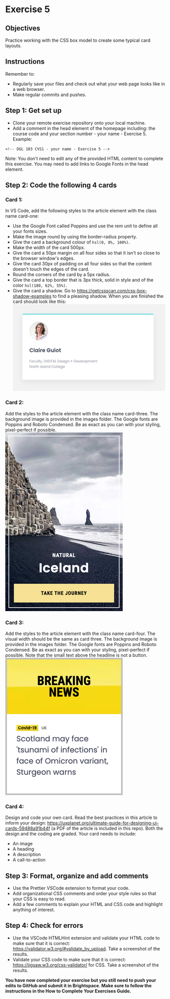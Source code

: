 # Exercise 5

## Objectives
Practice working with the CSS box model to create some typical card layouts.

## Instructions
Remember to:
* Regularly save your files and check out what your web page looks like in a web browser.
* Make regular commits and pushes.

## Step 1: Get set up
* Clone your remote exercise repository onto your local machine.
* Add a comment in the head element of the homepage including: the course code and your section number - your name - Exercise 5. Example:
```
<!-- DGL 103 CVS1 - your name - Exercise 5 -->
```
Note: You don't need to edit any of the provided HTML content to complete this exercise. You may need to add links to Google Fonts in the head element.

## Step 2: Code the following 4 cards
### Card 1:
In VS Code, add the following styles to the article element with the class name card-one:
   * Use the Google Font called Poppins and use the rem unit to define all your fonts sizes.
   * Make the image round by using the border-radius property.
   * Give the card a background colour of `hsl(0, 0%, 100%)`.
   * Make the width of the card 500px.
   * Give the card a 50px margin on all four sides so that it isn't so close to the browser window's edges.
   * Give the card 30px of padding on all four sides so that the content doesn't touch the edges of the card.
   * Round the corners of the card by a 5px radius.
   * Give the card a top border that is 3px thick, solid in style and of the color `hsl(180, 62%, 55%)`.
   * Give the card a shadow. Go to https://getcssscan.com/css-box-shadow-examples to find a pleasing shadow.
 When you are finished the card should look like this: <br />
 ![Image of card one](images/card-one.png)

### Card 2:
Add the styles to the article element with the class name card-three. The background image is provided in the images folder. The Google fonts are Poppins and Roboto Condensed. Be as exact as you can with your styling, pixel-perfect if possible.<br />
![Image of card three](images/card-three.png)

### Card 3:
Add the styles to the article element with the class name card-four. The visual width should be the same as card three. The background image is provided in the images folder. The Google fonts are Poppins and Roboto Condensed. Be as exact as you can with your styling, pixel-perfect if possible. Note that the small text above the headline is not a button.<br />
![Image of card four](images/card-four.png)

### Card 4:
Design and code your own card. Read the best practices in this article to inform your design: https://uxplanet.org/ultimate-guide-for-designing-ui-cards-59488a91b44f (a PDF of the article is included in this repo). Both the design and the coding are graded. Your card needs to include:
* An image
* A heading
* A description
* A call-to-action

## Step 3: Format, organize and add comments 
* Use the Prettier VSCode extension to format your code.
* Add organizational CSS comments and order your style rules so that your CSS is easy to read.
* Add a few comments to explain your HTML and CSS code and highlight anything of interest.

## Step 4: Check for errors
* Use the VSCode HTMLHint extension and validate your HTML code to make sure that it is correct: https://validator.w3.org/#validate_by_upload. Take a screenshot of the results.
* Validate your CSS code to make sure that it is correct: https://jigsaw.w3.org/css-validator/ for CSS. Take a screenshot of the results.

**You have now completed your exercise but you still need to push your edits to GitHub and submit it in Brightspace. Make sure to follow the instructions in the How to Complete Your Exercises Guide.**
